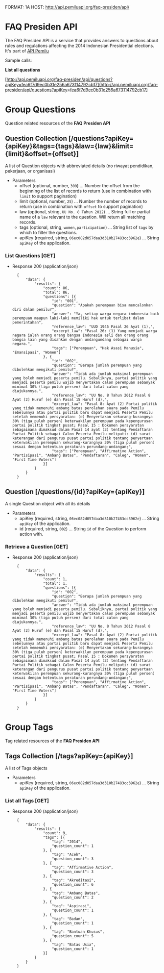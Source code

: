 FORMAT: 1A
HOST: http://api.pemiluapi.org/faq-presiden/api/

# FAQ Presiden API
The FAQ Presiden API is a service that provides answers to questions about rules and regulations affecting the 2014 Indonesian Presidential elections.  It's part of [API Pemilu](http://developer.pemiluapi.org/)

Sample calls:

**List all questions**

[http://api.pemiluapi.org/faq-presiden/api/questions?apiKey=fea6f7d9ec0b31e256a673114792cb17](http://api.pemiluapi.org/faq-presiden/api/questions?apiKey=fea6f7d9ec0b31e256a673114792cb17)


# Group Questions
Question related resources of the **FAQ Presiden API**

## Question Collection [/questions?apiKey={apiKey}&tags={tags}&law={law}&limit={limit}&offset={offset}]
A list of Question objects with abbreviated details (no riwayat pendidikan, pekerjaan, or organisasi)

+ Parameters
    + offset (optional, number, `300`) ... Number the offset from the beginning of the list of records to return (use in combination with `limit` to support pagination)
    + limit (optional, number, `25`) ... Number the number of records to return (use in combination with `offset` to support pagination)
    + law (optional, string, `UU No. 8 Tahun 2012`) ... String full or partial name of a `law` relevant to the question. Will return all matching records.
    + tags (optional, string, `women,participation`) ... String list of `tags` by which to filter the questions.
    + apiKey (required, string, `06ec082d057daa3d310b27483cc3962e`) ... String `apiKey` of the application.

### List Questions [GET]
+ Response 200 (application/json)

        {
            "data": {
                "results": {
                    "count": 86,
                    "total": 86,
                    "questions": [{
                        "id": "001",
                        "question": "Apakah perempuan bisa mencalonkan diri dalam pemilu?",
                        "answer": "Ya, setiap warga negara indonesia baik perempuan maupun laki-laki memiliki hak untuk terlibat dalam pemerintahan",
                        "reference_law": "UUD 1945 Pasal 26 Ayat (1),",
                        "excerpt_law": "Pasal 26: (1) Yang menjadi warga negara ialah orang orang bangsa Indonesia asli dan orang orang bangsa lain yang disahkan dengan undangundang sebagai warga negara.",
                        "tags": ["Perempuan", "Hak Asasi Manusia", "Emansipasi", "Women"]
                    }, {
                        "id": "002",
                        "question": "Berapa jumlah perempuan yang dibolehkan mengikuti pemilu?",
                        "answer": "Tidak ada jumlah maksimal perempuan yang boleh menjadi peserta pemilu. Sebaliknya, partai politik yang menjadi peserta pemilu wajib menyertakan calon perempuan sebanyak minimal 30% (tiga puluh persen) dari total calon yang diajukannya.",
                        "reference_law": "UU No. 8 Tahun 2012 Pasal 8 Ayat (2) Huruf (e) dan Pasal 15 Huruf (d),",
                        "excerpt_law": "Pasal 8: Ayat (2) Partai politik yang tidak memenuhi ambang batas perolehan suara pada Pemilu sebelumnya atau partai politik baru dapat menjadi Peserta Pemilu setelah memenuhi persyaratan: (e) Menyertakan sekurang-kurangnya 30% (tiga puluh persen) keterwakilan perempuan pada kepengurusan partai politik tingkat pusat; Pasal 15 : Dokumen persyaratan sebagaimana dimaksud dalam Pasal 14 ayat (3) tentang Pendaftaran Partai Politik sebagai Calon Peserta Pemilu meliputi: (d) surat keterangan dari pengurus pusat partai politik tentang penyertaan keterwakilan perempuan sekurang-kurangnya 30% (tiga puluh persen) sesuai dengan ketentuan peraturan perundang-undangan;",
                        "tags": ["Perempuan", "Affirmative Action", "Partisipasi", "Ambang Batas", "Pendaftaran", "Caleg", "Women", "First Time Voters"]
                    }]
                }
            }
        }

## Question [/questions/{id}?apiKey={apiKey}]
A single Question object with all its details

+ Parameters
    + apiKey (required, string, `06ec082d057daa3d310b27483cc3962e`) ... String `apiKey` of the application.
    + id (required, string, `002`) ... String `id` of the Question to perform action with.

### Retrieve a Question [GET]
+ Response 200 (application/json)

        {
            "data": {
                "results": {
                    "count": 1,
                    "total": 1,
                    "questions": [{
                        "id": "002",
                        "question": "Berapa jumlah perempuan yang dibolehkan mengikuti pemilu?",
                        "answer": "Tidak ada jumlah maksimal perempuan yang boleh menjadi peserta pemilu. Sebaliknya, partai politik yang menjadi peserta pemilu wajib menyertakan calon perempuan sebanyak minimal 30% (tiga puluh persen) dari total calon yang diajukannya.",
                        "reference_law": "UU No. 8 Tahun 2012 Pasal 8 Ayat (2) Huruf (e) dan Pasal 15 Huruf (d),",
                        "excerpt_law": "Pasal 8: Ayat (2) Partai politik yang tidak memenuhi ambang batas perolehan suara pada Pemilu sebelumnya atau partai politik baru dapat menjadi Peserta Pemilu setelah memenuhi persyaratan: (e) Menyertakan sekurang-kurangnya 30% (tiga puluh persen) keterwakilan perempuan pada kepengurusan partai politik tingkat pusat; Pasal 15 : Dokumen persyaratan sebagaimana dimaksud dalam Pasal 14 ayat (3) tentang Pendaftaran Partai Politik sebagai Calon Peserta Pemilu meliputi: (d) surat keterangan dari pengurus pusat partai politik tentang penyertaan keterwakilan perempuan sekurang-kurangnya 30% (tiga puluh persen) sesuai dengan ketentuan peraturan perundang-undangan;",
                        "tags": ["Perempuan", "Affirmative Action", "Partisipasi", "Ambang Batas", "Pendaftaran", "Caleg", "Women", "First Time Voters"]
                    }]
                }
            }
        }

# Group Tags
Tag related resources of the **FAQ Presiden API**

## Tags Collection [/tags?apiKey={apiKey}]
A list of Tags objects

+ Parameters
    + apiKey (required, string, `06ec082d057daa3d310b27483cc3962e`) ... String `apiKey` of the application.

### List all Tags [GET]
+ Response 200 (application/json)

        {
            "data": {
                "results": {
                    "count": 9,
                    "tags": [{
                        "tag": "2014",
                        "question_count": 1
                    }, {
                        "tag": "Aceh",
                        "question_count": 3
                    }, {
                        "tag": "Affirmative Action",
                        "question_count": 3
                    }, {
                        "tag": "Akreditasi",
                        "question_count": 6
                    }, {
                        "tag": "Ambang Batas",
                        "question_count": 2
                    }, {
                        "tag": "Aspirasi",
                        "question_count": 1
                    }, {
                        "tag": "Badan",
                        "question_count": 1
                    }, {
                        "tag": "Bantuan Khusus",
                        "question_count": 5
                    }, {
                        "tag": "Batas Usia",
                        "question_count": 1
                    }]
                }
            }
        }
